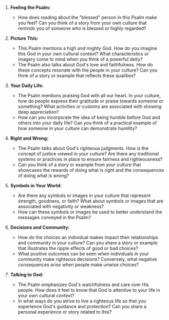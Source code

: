 1. **Feeling the Psalm:**
   - How does reading about the "blessed" person in this Psalm make you feel? Can you think of a story from your own culture that reminds you of someone who is blessed or highly regarded?

2. **Picture This:**
   - This Psalm mentions a high and mighty God. How do you imagine this God in your own cultural context? What characteristics or imagery come to mind when you think of a powerful deity?
   - The Psalm also talks about God's love and faithfulness. How do these concepts resonate with the people in your culture? Can you think of a story or example that reflects these qualities?

3. **Your Daily Life:**
   - The Psalm mentions praising God with all our heart. In your culture, how do people express their gratitude or praise towards someone or something? What activities or customs are associated with showing deep appreciation?
   - How can you incorporate the idea of being humble before God and others into your daily life? Can you think of a practical example of how someone in your culture can demonstrate humility?

4. **Right and Wrong:**
   - The Psalm talks about God's righteous judgments. How is the concept of justice viewed in your culture? Are there any traditional systems or practices in place to ensure fairness and righteousness?
   - Can you think of a story or example from your culture that showcases the rewards of doing what is right and the consequences of doing what is wrong?

5. **Symbols in Your World:**
   - Are there any symbols or images in your culture that represent strength, goodness, or faith? What about symbols or images that are associated with negativity or weakness?
   - How can these symbols or images be used to better understand the messages conveyed in the Psalm?

6. **Decisions and Community:**
   - How do the choices an individual makes impact their relationships and community in your culture? Can you share a story or example that illustrates the ripple effects of good or bad choices?
   - What positive outcomes can be seen when individuals in your community make righteous decisions? Conversely, what negative consequences arise when people make unwise choices?

7. **Talking to God:**
   - The Psalm emphasizes God's watchfulness and care over His people. How does it feel to know that God is attentive to your life in your own cultural context?
   - In what ways do you strive to live a righteous life so that you experience God's guidance and protection? Can you share a personal experience or story related to this?